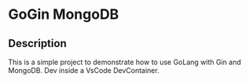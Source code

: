 # GoGin MongoDB 

## Description
This is a simple project to demonstrate how to use GoLang with Gin and MongoDB.
Dev inside a VsCode DevContainer.